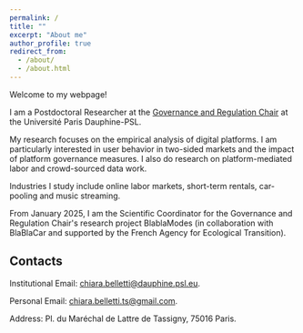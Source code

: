 ```yaml
---
permalink: /
title: ""
excerpt: "About me"
author_profile: true
redirect_from: 
  - /about/
  - /about.html
---
```


Welcome to my webpage!

I am a Postdoctoral Researcher at the <a href="https://chairgovreg.fondation-dauphine.fr/">Governance and Regulation Chair</a> at the Université Paris Dauphine-PSL. 

My research focuses on the empirical analysis of digital platforms. I am particularly interested in user behavior in two-sided markets and the impact of platform governance measures. I also do research on platform-mediated labor and crowd-sourced data work.

Industries I study include online labor markets, short-term rentals, car-pooling and music streaming.

From January 2025, I am the Scientific Coordinator for the Governance and Regulation Chair's research project BlablaModes (in collaboration with BlaBlaCar and supported by the French Agency for Ecological Transition).

Contacts
------

Institutional Email: <a href="mailto:">chiara.belletti@dauphine.psl.eu</a>.

Personal Email: <a href="mailto:">chiara.belletti.ts@gmail.com</a>.

Address: Pl. du Maréchal de Lattre de Tassigny, 75016 Paris.

